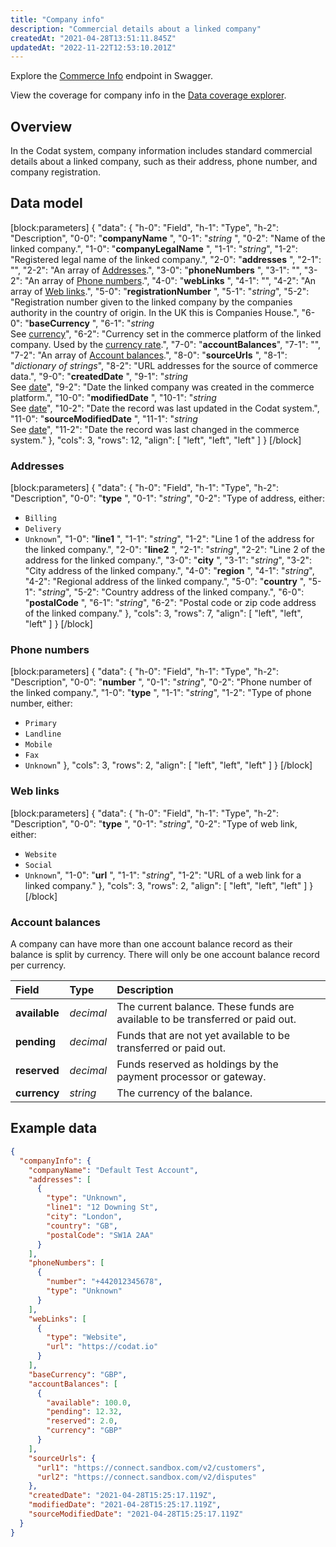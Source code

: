 ```yaml
---
title: "Company info"
description: "Commercial details about a linked company"
createdAt: "2021-04-28T13:51:11.845Z"
updatedAt: "2022-11-22T12:53:10.201Z"
---
```


Explore the <a className="external" href="https://api.codat.io/swagger/index.html#/CommerceInfo" target="_blank">Commerce Info</a> endpoint in Swagger.

View the coverage for company info in the <a className="external" href="https://knowledge.codat.io/supported-features/commerce?view=tab-by-data-type&dataType=companyInfo" target="_blank">Data coverage explorer</a>.

## Overview

In the Codat system, company information includes standard commercial details about a linked company, such as their address, phone number, and company registration.

## Data model

[block:parameters]
{
"data": {
"h-0": "Field",
"h-1": "Type",
"h-2": "Description",
"0-0": "**companyName** ",
"0-1": "_string_ ",
"0-2": "Name of the linked company.",
"1-0": "**companyLegalName** ",
"1-1": "_string_",
"1-2": "Registered legal name of the linked company.",
"2-0": "**addresses** ",
"2-1": "",
"2-2": "An array of [Addresses](#section-addresses).",
"3-0": "**phoneNumbers** ",
"3-1": "",
"3-2": "An array of [Phone numbers](#section-phone-numbers).",
"4-0": "**webLinks** ",
"4-1": "",
"4-2": "An array of [Web links](#section-web-links).",
"5-0": "**registrationNumber** ",
"5-1": "_string_",
"5-2": "Registration number given to the linked company by the companies authority in the country of origin. In the UK this is Companies House.",
"6-0": "**baseCurrency** ",
"6-1": "_string_  
See [currency](/datamodel-shared-currency)",
"6-2": "Currency set in the commerce platform of the linked company. Used by the [currency rate](/datamodel-shared-currencyrate).",
"7-0": "**accountBalances**",
"7-1": "",
"7-2": "An array of [Account balances](#section-account-balances).",
"8-0": "**sourceUrls** ",
"8-1": "_dictionary of strings_",
"8-2": "URL addresses for the source of commerce data.",
"9-0": "**createdDate** ",
"9-1": "_string_  
See [date](/datamodel-shared-date)",
"9-2": "Date the linked company was created in the commerce platform.",
"10-0": "**modifiedDate** ",
"10-1": "_string_  
See [date](/datamodel-shared-date)",
"10-2": "Date the record was last updated in the Codat system.",
"11-0": "**sourceModifiedDate** ",
"11-1": "_string_  
See [date](/datamodel-shared-date)",
"11-2": "Date the record was last changed in the commerce system."
},
"cols": 3,
"rows": 12,
"align": [
"left",
"left",
"left"
]
}
[/block]

### Addresses

[block:parameters]
{
"data": {
"h-0": "Field",
"h-1": "Type",
"h-2": "Description",
"0-0": "**type** ",
"0-1": "_string_",
"0-2": "Type of address, either:

- `Billing`
- `Delivery`
- `Unknown`",
  "1-0": "**line1** ",
  "1-1": "_string_",
  "1-2": "Line 1 of the address for the linked company.",
  "2-0": "**line2** ",
  "2-1": "_string_",
  "2-2": "Line 2 of the address for the linked company.",
  "3-0": "**city** ",
  "3-1": "_string_",
  "3-2": "City address of the linked company.",
  "4-0": "**region** ",
  "4-1": "_string_",
  "4-2": "Regional address of the linked company.",
  "5-0": "**country** ",
  "5-1": "_string_",
  "5-2": "Country address of the linked company.",
  "6-0": "**postalCode** ",
  "6-1": "_string_",
  "6-2": "Postal code or zip code address of the linked company."
  },
  "cols": 3,
  "rows": 7,
  "align": [
  "left",
  "left",
  "left"
  ]
  }
  [/block]

### Phone numbers

[block:parameters]
{
"data": {
"h-0": "Field",
"h-1": "Type",
"h-2": "Description",
"0-0": "**number** ",
"0-1": "_string_",
"0-2": "Phone number of the linked company.",
"1-0": "**type** ",
"1-1": "_string_",
"1-2": "Type of phone number, either:

- `Primary`
- `Landline`
- `Mobile`
- `Fax`
- `Unknown`"
  },
  "cols": 3,
  "rows": 2,
  "align": [
  "left",
  "left",
  "left"
  ]
  }
  [/block]

### Web links

[block:parameters]
{
"data": {
"h-0": "Field",
"h-1": "Type",
"h-2": "Description",
"0-0": "**type** ",
"0-1": "_string_",
"0-2": "Type of web link, either:

- `Website`
- `Social`
- `Unknown`",
  "1-0": "**url** ",
  "1-1": "_string_",
  "1-2": "URL of a web link for a linked company."
  },
  "cols": 3,
  "rows": 2,
  "align": [
  "left",
  "left",
  "left"
  ]
  }
  [/block]

### Account balances

A company can have more than one account balance record as their balance is split by currency. There will only be one account balance record per currency.

| Field         | Type      | Description                                                                   |
| :------------ | :-------- | :---------------------------------------------------------------------------- |
| **available** | _decimal_ | The current balance. These funds are available to be transferred or paid out. |
| **pending**   | _decimal_ | Funds that are not yet available to be transferred or paid out.               |
| **reserved**  | _decimal_ | Funds reserved as holdings by the payment processor or gateway.               |
| **currency**  | _string_  | The currency of the balance.                                                  |

## Example data

```json Example respons for company info
{
  "companyInfo": {
    "companyName": "Default Test Account",
    "addresses": [
      {
        "type": "Unknown",
        "line1": "12 Downing St",
        "city": "London",
        "country": "GB",
        "postalCode": "SW1A 2AA"
      }
    ],
    "phoneNumbers": [
      {
        "number": "+442012345678",
        "type": "Unknown"
      }
    ],
    "webLinks": [
      {
        "type": "Website",
        "url": "https://codat.io"
      }
    ],
    "baseCurrency": "GBP",
    "accountBalances": [
      {
        "available": 100.0,
        "pending": 12.32,
        "reserved": 2.0,
        "currency": "GBP"
      }
    ],
    "sourceUrls": {
      "url1": "https://connect.sandbox.com/v2/customers",
      "url2": "https://connect.sandbox.com/v2/disputes"
    },
    "createdDate": "2021-04-28T15:25:17.119Z",
    "modifiedDate": "2021-04-28T15:25:17.119Z",
    "sourceModifiedDate": "2021-04-28T15:25:17.119Z"
  }
}
```

